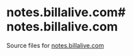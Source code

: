 # notes.billalive.com# notes.billalive.com
Source files for [notes.billalive.com](https://notes.billalive.com)
